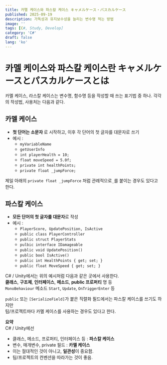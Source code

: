 ```yaml
---
title: 카멜 케이스와 파스칼 케이스 キャメルケース・パスカルケース
published: 2025-09-19
description: 가독성과 유지보수성을 늘리는 변수명 적는 방법
image: ''
tags: [C#, Study, Develop]
category: 'C#'
draft: false 
lang: 'ko'
---
```


# 카멜 케이스와 파스칼 케이스란 キャメルケースとパスカルケースとは

카멜 케이스, 라스칼 케이스는 변수명, 함수명 등을 작성할 때 쓰는 표기법 중 하나.
각각의 작성법, 사용처는 다음과 같다.

## 카멜 케이스
* <b> 첫 단어는 소문자 </b>로 시작하고, 이후 각 단어의 첫 글자를 대문자로 쓰기
* 예시 : 
    * ``myVariableName``
    * ``getUserInfo``
    * ``int playerHealth = 10;``
    * ``float moveSpeed = 5.0f;``
    * ``private int healthPoints;``
    * ``private float _jumpForce;``

제일 아래의 ``private float _jumpForce`` 처럼 관례적으로``_``를 붙이는 경우도 있다고 한다.

## 파스칼 케이스
* <b>모든 단어의 첫 글자를 대문자</b>로 작성
* 예시 :
    * ``PlayerScore, UpdatePosition, IsActive``
    * ``public class PlayerController``
    * ``public struct PlayerStats``
    * ``pulbic interface IDamageable``
    * ``public void UpdatePosition()``
    * ``public bool IsActive()``
    * ``public int HealthPoints { get; set; }``
    * ``public float MoveSpeed { get; set; }``

C# / Unity에서는 위의 예시처럼 다음과 같은 곳에서 사용한다.</br>
<b>클래스</b>, <b>구조체</b>, <b>인터페이스</b>, <b>메소드</b>, <b>public 프로퍼티</b> 명 등</br>
``MonoBehaviour`` 메소드 ``Start``, ``Update``, ``OnTriggerEnter`` 등

``public`` 또는 ``[SerializeField]``가 붙은 직렬화 필드에서는 파스칼 케이스를 쓰기도 하지만</br>
팀/프로젝트마다 카멜 케이스를 사용하는 경우도 있다고 한다.

<b>요약</b></br>
C# / Unity에선
* 클래스, 메소드, 프로퍼티, 인터페이스 등 : <b>파스칼 케이스</b>
* 변수, 매개변수, private 필드 : <b>카멜 케이스</b>
* 이는 절대적인 것이 아니고, <b>일관성</b>이 중요함.
* 팀/프로젝트의 컨벤션을 따라가는 것이 좋음.